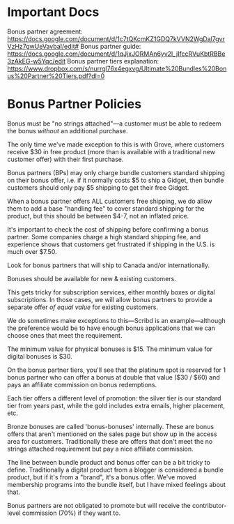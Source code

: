 <!-- TITLE: Bonus Partner Recruitment FAQs -->
<!-- SUBTITLE: A quick summary of Bonus Partner Recruitment FAQs -->

# Important Docs
Bonus partner agreement: https://docs.google.com/document/d/1c7tQKcmKZ1GDQ7kVVN2WgDal7gvrVzHz7gwUeVavbaI/edit#
Bonus partner guide: https://docs.google.com/document/d/1qJjxJORMAn6yv2l_jIfccRVuKbtRBBe3zAkEG-w5Yqc/edit
Bonus partner tiers explanation: https://www.dropbox.com/s/nurrgl76x4egxvg/Ultimate%20Bundles%20Bonus%20Partner%20Tiers.pdf?dl=0

# Bonus Partner Policies
Bonus must be "no strings attached"—a customer must be able to redeem the bonus *without* an additional purchase. 

The only time we've made exception to this is with Grove, where customers receive $30 in free product (more than is available with a traditional new customer offer) with their first purchase.

Bonus partners (BPs) may only charge bundle customers standard shipping on their bonus offer, i.e. if it normally costs $5 to ship a Gidget, then bundle customers should only pay $5 shipping to get their free Gidget.

When a bonus partner offers ALL customers free shipping, we do allow them to add a base "handling fee" to cover standard shipping for the product, but this should be between $4-7, not an inflated price.

It's important to check the cost of shipping before confirming a bonus partner. Some companies charge a high standard shipping fee, and experience shows that customers get frustrated if shipping in the U.S. is much over $7.50.

Look for bonus partners that will ship to Canada and/or internationally.

Bonuses should be available for new & existing customers. 

This gets tricky for subscription services, either monthly boxes or digital subscriptions. In those cases, we will allow bonus partners to provide a separate offer *of equal value* for existing customers. 

We do sometimes make exceptions to this—Scribd is an example—although the preference would be to have enough bonus applications that we can choose ones that meet the requirement.

The minimum value for physical bonuses is $15. The minimum value for digital bonuses is $30. 

On the bonus partner tiers, you'll see that the platinum spot is reserved for 1 bonus partner who can offer a bonus at double that value ($30 / $60) and pays an affiliate commission on bonus redemptions.

Each tier offers a different level of promotion: the silver tier is our standard tier from years past, while the gold includes extra emails, higher placement, etc.

Bronze bonuses are called 'bonus-bonuses' internally. These are bonus offers that aren't mentioned on the sales page but show up in the access area for customers. Traditionally these are offers that don't meet the no strings attached requirement but pay a nice affiliate commission.

The line between bundle product and bonus offer can be a bit tricky to define. Traditionally a digital product from a blogger is considered a bundle product, but if it's from a "brand", it's a bonus offer. We've moved membership programs into the bundle itself, but I have mixed feelings about that.

Bonus partners are not obligated to promote but will receive the contributor-level commission (70%) if they want to. 
